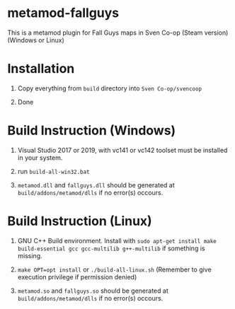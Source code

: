 # metamod-fallguys

This is a metamod plugin for Fall Guys maps in Sven Co-op (Steam version) (Windows or Linux)

# Installation

1. Copy everything from `build` directory into `Sven Co-op/svencoop`

2. Done

# Build Instruction (Windows)

1. Visual Studio 2017 or 2019, with vc141 or vc142 toolset must be installed in your system.

2. run `build-all-win32.bat`

3. `metamod.dll` and `fallguys.dll` should be generated at `build/addons/metamod/dlls` if no error(s) occours.

# Build Instruction (Linux)

1. GNU C++ Build environment. Install with `sudo apt-get install make build-essential gcc gcc-multilib g++-multilib` if something is missing.

2. `make OPT=opt install` or `./build-all-linux.sh` (Remember to give execution privilege if permission denied)

3. `metamod.so` and `fallguys.so` should be generated at `build/addons/metamod/dlls` if no error(s) occours.
